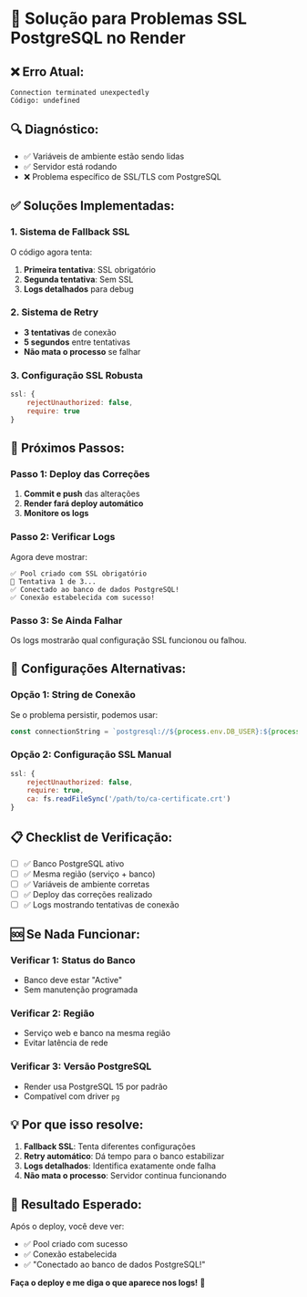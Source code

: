 # 🔐 Solução para Problemas SSL PostgreSQL no Render

## ❌ Erro Atual:
```
Connection terminated unexpectedly
Código: undefined
```

## 🔍 Diagnóstico:
- ✅ Variáveis de ambiente estão sendo lidas
- ✅ Servidor está rodando
- ❌ Problema específico de SSL/TLS com PostgreSQL

## ✅ Soluções Implementadas:

### 1. **Sistema de Fallback SSL**
O código agora tenta:
1. **Primeira tentativa**: SSL obrigatório
2. **Segunda tentativa**: Sem SSL
3. **Logs detalhados** para debug

### 2. **Sistema de Retry**
- **3 tentativas** de conexão
- **5 segundos** entre tentativas
- **Não mata o processo** se falhar

### 3. **Configuração SSL Robusta**
```javascript
ssl: {
    rejectUnauthorized: false,
    require: true
}
```

## 🚀 **Próximos Passos:**

### Passo 1: Deploy das Correções
1. **Commit e push** das alterações
2. **Render fará deploy automático**
3. **Monitore os logs**

### Passo 2: Verificar Logs
Agora deve mostrar:
```
✅ Pool criado com SSL obrigatório
🔄 Tentativa 1 de 3...
✅ Conectado ao banco de dados PostgreSQL!
✅ Conexão estabelecida com sucesso!
```

### Passo 3: Se Ainda Falhar
Os logs mostrarão qual configuração SSL funcionou ou falhou.

## 🔧 **Configurações Alternativas:**

### Opção 1: String de Conexão
Se o problema persistir, podemos usar:
```javascript
const connectionString = `postgresql://${process.env.DB_USER}:${process.env.DB_PASSWORD}@${process.env.DB_HOST}:${process.env.DB_PORT}/${process.env.DB_NAME}?sslmode=require`
```

### Opção 2: Configuração SSL Manual
```javascript
ssl: {
    rejectUnauthorized: false,
    require: true,
    ca: fs.readFileSync('/path/to/ca-certificate.crt')
}
```

## 📋 **Checklist de Verificação:**

- [ ] ✅ Banco PostgreSQL ativo
- [ ] ✅ Mesma região (serviço + banco)
- [ ] ✅ Variáveis de ambiente corretas
- [ ] ✅ Deploy das correções realizado
- [ ] ✅ Logs mostrando tentativas de conexão

## 🆘 **Se Nada Funcionar:**

### Verificar 1: Status do Banco
- Banco deve estar "Active"
- Sem manutenção programada

### Verificar 2: Região
- Serviço web e banco na mesma região
- Evitar latência de rede

### Verificar 3: Versão PostgreSQL
- Render usa PostgreSQL 15 por padrão
- Compatível com driver `pg`

## 💡 **Por que isso resolve:**

1. **Fallback SSL**: Tenta diferentes configurações
2. **Retry automático**: Dá tempo para o banco estabilizar
3. **Logs detalhados**: Identifica exatamente onde falha
4. **Não mata o processo**: Servidor continua funcionando

## 🎯 **Resultado Esperado:**

Após o deploy, você deve ver:
- ✅ Pool criado com sucesso
- ✅ Conexão estabelecida
- ✅ "Conectado ao banco de dados PostgreSQL!"

**Faça o deploy e me diga o que aparece nos logs!** 🚀

